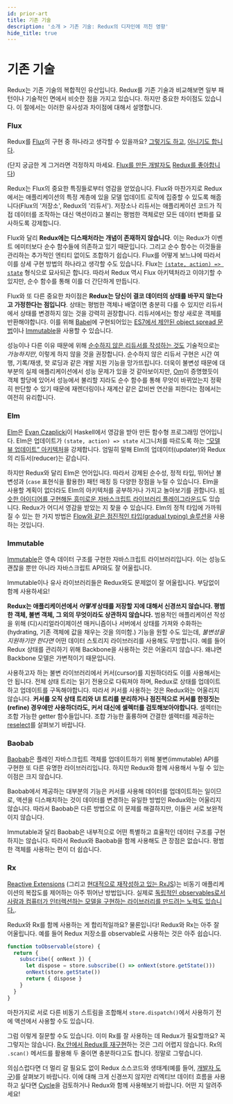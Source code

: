 ```yaml
---
id: prior-art
title: 기존 기술
description: '소개 > 기존 기술: Redux의 디자인에 끼친 영향'
hide_title: true
---
```


# 기존 기술

Redux는 기존 기술의 복합적인 유산입니다. Redux를 기존 기술과 비교해보면 일부 패턴이나 기술적인 면에서 비슷한 점을 가지고 있습니다. 하지만 중요한 차이점도 있습니다. 이 절에서는 이러한 유사성과 차이점에 대해서 설명합니다.

### Flux

Redux를 [Flux](https://facebook.github.io/flux/)의 구현 중 하나라고 생각할 수 있을까요? [그렇기도 하고](https://twitter.com/fisherwebdev/status/616278911886884864), [아니기도 합니다](https://twitter.com/andrestaltz/status/616270755605708800).

(단지 궁금한 게 그거라면 걱정하지 마세요. [Flux를 만든 개발자도](https://twitter.com/jingc/status/616608251463909376) [Redux를 좋아합니다](https://twitter.com/fisherwebdev/status/616286955693682688))

Redux는 Flux의 중요한 특징들로부터 영감을 얻었습니다. Flux와 마찬가지로 Redux에서는 애플리케이션의 특정 계층에 있을 모델 업데이트 로직에 집중할 수 있도록 해줍니다(Flux의 '저장소', Redux의 '리듀서'). 저장소나 리듀서는 애플리케이션 코드가 직접 데이터를 조작하는 대신 액션이라고 불리는 평범한 객체로만 모든 데이터 변화를 묘사하도록 강제합니다.

Flux와 달리 **Redux에는 디스패처라는 개념이 존재하지 않습니다**. 이는 Redux가 이벤트 에미터보다 순수 함수들에 의존하고 있기 때문입니다. 그리고 순수 함수는 이것들을 관리하는 추가적인 엔티티 없이도 조합하기 쉽습니다. Flux를 어떻게 보느냐에 따라서 이를 상세 구현 방법의 하나라고 생각할 수도 있습니다. Flux는 [`(state, action) => state`](https://speakerdeck.com/jmorrell/jsconf-uy-flux-those-who-forget-the-past-dot-dot-dot) 형식으로 묘사되곤 합니다. 따라서 Redux 역시 Flux 아키텍처라고 이야기할 수 있지만, 순수 함수를 통해 이를 더 간단하게 만듭니다.

Flux와 또 다른 중요한 차이점은 **Redux는 당신이 결코 데이터의 상태를 바꾸지 않는다고 가정한다는 점입니다**. 상태는 평범한 객체나 배열이면 충분히 다룰 수 있지만 리듀서에서 상태를 변경하지 않는 것을 강력히 권장합니다. 리듀서에서는 항상 새로운 객체를 반환해야합니다. 이를 위해 [Babel](http://babeljs.io)에 구현되어있는 [ES7에서 제안된 object spread 문법](https://github.com/sebmarkbage/ecmascript-rest-spread)이나 [Immutable](https://facebook.github.io/immutable-js)을 사용할 수 있습니다.

성능이나 다른 이유 때문에 위해 [순수하지 않은 리듀서를 작성하는 것도](https://github.com/rackt/redux/issues/328#issuecomment-125035516) 기술적으로는 _가능하지만_, 이렇게 하지 않을 것을 권장합니다. 순수하지 않은 리듀서 구현은 시간 여행, 기록/재생, 핫 로딩과 같은 개발 지원 기능을 망가뜨립니다. 더욱이 불변성 때문에 대부분의 실제 애플리케이션에서 성능 문제가 있을 것 같아보이지만, [Om](https://github.com/omcljs/om)이 증명했듯이 객체 할당에 있어서 성능에서 불리할 지라도 순수 함수를 통해 무엇이 바뀌었는지 정확히 판단할 수 있기 때문에 재렌더링이나 재계산 같은 값비싼 연산을 피한다는 점에서는 여전히 유리합니다.

### Elm

[Elm](http://elm-lang.org/)은 [Evan Czaplicki](https://twitter.com/czaplic)이 Haskell에서 영감을 받아 만든 함수형 프로그래밍 언어입니다. Elm은 업데이트가 `(state, action) => state` 시그니처를 따르도록 하는 [“모델 뷰 업데이트” 아키텍처](https://github.com/evancz/elm-architecture-tutorial/)을 강제합니다. 엄밀히 말해 Elm의 업데이터(updater)와 Redux의 리듀서(reducer)는 같습니다.

하지만 Redux와 달리 Elm은 언어입니다. 따라서 강제된 순수성, 정적 타입, 뛰어난 불변성과 (`case` 표현식을 활용한) 패턴 매칭 등 다양한 장점을 누릴 수 있습니다. Elm을 사용할 계획이 없더라도 Elm의 아키텍처를 공부하거나 가지고 놀아보기를 권합니다. [비슷한 아이디어를 구현해둔 흥미로운 자바스크립트 라이브러리 플레이그라운드](https://github.com/paldepind/noname-functional-frontend-framework)도 있습니다. Redux가 어디서 영감을 받았는 지 찾을 수 있습니다. Elm의 정적 타입에 가까워질 수 있는 한 가지 방법은 [Flow와 같은 점진적인 타입(gradual typing) 솔루션](https://github.com/rackt/redux/issues/290)을 사용하는 것입니다.

### Immutable

[Immutable](https://facebook.github.io/immutable-js)은 영속 데이터 구조를 구현한 자바스크립트 라이브러리입니다. 이는 성능도 괜찮을 뿐만 아니라 자바스크립트 API와도 잘 어울립니다.

Immutable이나 유사 라이브러리들은 Redux와도 문제없이 잘 어울립니다. 부담없이 함께 사용하세요!

**Redux는 애플리케이션에서 _어떻게_ 상태를 저장할 지에 대해서 신경쓰지 않습니다. 평범한 객체, 불변 객체, 그 외의 무엇이라도 상관하지 않습니다.** 범용적인 애플리케이션 작성을 위해 (디)시리얼라이제이션 매커니즘이나 서버에서 상태를 가져와 수화하는(hydrating, 기존 객체에 값을 채우는 것을 의미함.) 기능을 원할 수도 있는데, _불변성을 지원하기만 한다면_ 어떤 데이터 스토리지 라이브러리를 사용해도 무방합니다. 예를 들어 Redux 상태를 관리하기 위해 Backbone을 사용하는 것은 어울리지 않습니다. 왜냐면 Backbone 모델은 가변적이기 때문입니다.

사용하고자 하는 불변 라이브러리에서 커서(cursor)를 지원하더라도 이를 사용해서는 안 됩니다. 전체 상태 트리는 읽기 전용으로 다뤄져야 하며, Redux로 상태를 업데이트하고 업데이트를 구독해야합니다. 따라서 커서를 사용하는 것은 Redux와는 어울리지 않습니다. **커서를 오직 상태 트리와 UI 트리를 분리하거나 점진적으로 커서를 한정짓는(refine) 경우에만 사용하더라도, 커서 대신에 셀렉터를 검토해보아야합니다.** 셀렉터는 조합 가능한 getter 함수들입니다. 조합 가능한 훌륭하며 간결한 셀렉터를 제공하는 [reselect](http://github.com/faassen/reselect)를 살펴보기 바랍니다.

### Baobab

[Baobab](https://github.com/Yomguithereal/baobab)은 플레인 자바스크립트 객체를 업데이트하기 위해 불변(immutable) API를 구현한 또 다른 유명한 라이브러리입니다. 하지만 Redux와 함께 사용해서 누릴 수 있는 이점은 크지 않습니다.

Baobab에서 제공하는 대부분의 기능은 커서를 사용해 데이터를 업데이트하는 일이므로, 액션을 디스패치하는 것이 데이터를 변경하는 유일한 방법인 Redux와는 어울리지 않습니다. 따라서 Baobab은 다른 방법으로 이 문제를 해결하지만, 이들은 서로 보완적이지 않습니다.

Immutable과 달리 Baobab은 내부적으로 어떤 특별하고 효율적인 데이터 구조를 구현하지는 않습니다. 따라서 Redux와 Baobab을 함께 사용해도 큰 장점은 없습니다. 평범한 객체를 사용하는 편이 더 쉽습니다.

### Rx

[Reactive Extensions](https://github.com/Reactive-Extensions/RxJS) (그리고 [현대적으로 재작성하고 있는 RxJS](https://github.com/ReactiveX/RxJS))는 비동기 애플리케이션의 복잡도를 제어하는 아주 뛰어난 방법입니다. 실제로 [독립적인 observables로서 사람과 컴퓨터가 인터렉션하는 모델을 구현하는 라이브러리를 만드려는 노력도 있습니다.](http://cycle.js.org).

Redux와 Rx를 함께 사용하는 게 합리적일까요? 물론입니다! Redux와 Rx는 아주 잘 어울립니다. 예를 들어 Redux 저장소를 observable로 사용하는 것은 아주 쉽습니다.

```js
function toObservable(store) {
  return {
    subscribe({ onNext }) {
      let dispose = store.subscribe(() => onNext(store.getState()))
      onNext(store.getState())
      return { dispose }
    }
  }
}
```

마찬가지로 서로 다른 비동기 스트림을 조합해서 `store.dispatch()`에서 사용하기 전에 액션에서 사용할 수도 있습니다.

그럼 이렇게 질문할 수도 있습니다. 이미 Rx를 잘 사용하는 데 Redux가 필요할까요? 꼭 그렇지는 않습니다. [Rx 안에서 Redux를 재구현](https://github.com/jas-chen/rx-redux)하는 것은 그리 어렵지 않습니다. Rx의 `.scan()` 메서드를 활용해 두 줄이면 충분하다고도 합니다. 정말로 그렇습니다.

의심스럽다면 더 멀리 갈 필요도 없이 Redux 소스코드와 생태계(예를 들어, [개발자 도구](https://github.com/gaearon/redux-devtools))를 살펴보기 바랍니다. 이에 대해 크게 신경쓰지 않지만 리엑티브 데이터 흐름을 사용하고 싶다면 [Cycle](http://cycle.js.org)을 검토하거나 Redux와 함께 사용해보기 바랍니다. 어떤 지 알려주세요!
